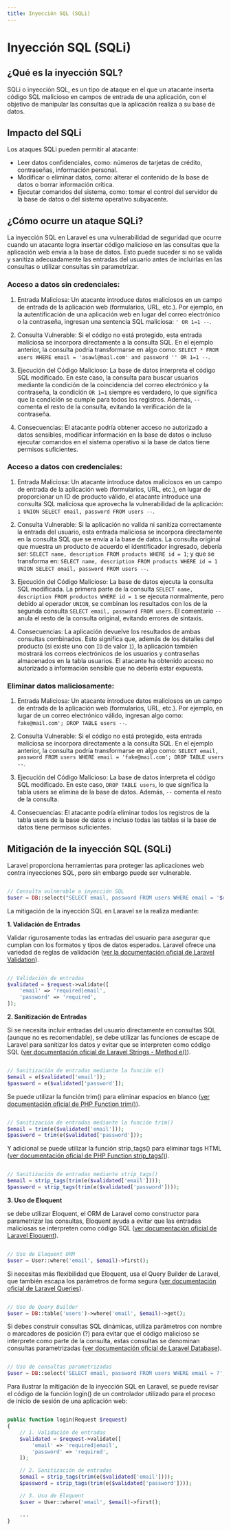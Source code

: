 ```yaml
---
title: Inyección SQL (SQLi)
---
```

# Inyección SQL (SQLi)

## ¿Qué es la inyección SQL?

SQLi o inyección SQL, es un tipo de ataque en el que un atacante inserta código SQL malicioso en campos de entrada de una aplicación, con el objetivo de manipular las consultas que la aplicación realiza a su base de datos.

## Impacto del SQLi

Los ataques SQLi pueden permitir al atacante:

- Leer datos confidenciales, como: números de tarjetas de crédito, contraseñas, información personal.
- Modificar o eliminar datos, como: alterar el contenido de la base de datos o borrar información crítica.
- Ejecutar comandos del sistema, como: tomar el control del servidor de la base de datos o del sistema operativo subyacente.

## ¿Cómo ocurre un ataque SQLi?

La inyección SQL en Laravel es una vulnerabilidad de seguridad que ocurre cuando un atacante logra insertar código malicioso en las consultas que la aplicación web envía a la base de datos. Esto puede suceder si no se valida y sanitiza adecuadamente las entradas del usuario antes de incluirlas en las consultas o utilizar consultas sin parametrizar.

### Acceso a datos sin credenciales:

1. Entrada Maliciosa: Un atacante introduce datos maliciosos en un campo de entrada de la aplicación web (formularios, URL, etc.). Por ejemplo, en la autentificación de una aplicación web en lugar del correo electrónico o la contraseña, ingresan una sentencia SQL maliciosa: `' OR 1=1 --`.

2. Consulta Vulnerable: Si el código no está protegido, esta entrada maliciosa se incorpora directamente a la consulta SQL. En el ejemplo anterior, la consulta podría transformarse en algo como: `SELECT * FROM users WHERE email = 'asawl@mail.com' and password '' OR 1=1 --`.

3. Ejecución del Código Malicioso: La base de datos interpreta el código SQL modificado. En este caso, la consulta para buscar usuarios mediante la condición de la coincidencia del correo electrónico y la contraseña, la condición `OR 1=1` siempre es verdadero, lo que significa que la condición se cumple para todos los registros. Además, `--` comenta el resto de la consulta, evitando la verificación de la contraseña.

4. Consecuencias: El atacante podría obtener acceso no autorizado a datos sensibles, modificar información en la base de datos o incluso ejecutar comandos en el sistema operativo si la base de datos tiene permisos suficientes.

### Acceso a datos con credenciales:

1. Entrada Maliciosa: Un atacante introduce datos maliciosos en un campo de entrada de la aplicación web (formularios, URL, etc.), en lugar de proporcionar un ID de producto válido, el atacante introduce una consulta SQL maliciosa que aprovecha la vulnerabilidad de la aplicación: `1 UNION SELECT email, password FROM users --`.

2. Consulta Vulnerable: Si la aplicación no valida ni sanitiza correctamente la entrada del usuario, esta entrada maliciosa se incorpora directamente en la consulta SQL que se envía a la base de datos. La consulta original que muestra un producto de acuerdo el identificador ingresado, debería ser: `SELECT name, description FROM products WHERE id = 1`; y que se transforma en: `SELECT name, description FROM products WHERE id = 1 UNION SELECT email, password FROM users --`.

3. Ejecución del Código Malicioso: La base de datos ejecuta la consulta SQL modificada. La primera parte de la consulta `SELECT name, description FROM productos WHERE id = 1` se ejecuta normalmente, pero debido al operador `UNION`, se combinan los resultados con los de la segunda consulta `SELECT email, password FROM users`. El comentario `--` anula el resto de la consulta original, evitando errores de sintaxis.

4. Consecuencias: La aplicación devuelve los resultados de ambas consultas combinados. Esto significa que, además de los detalles del producto (si existe uno con `ID` de valor `1`), la aplicación también mostrará los correos electrónicos de los usuarios y contraseñas almacenados en la tabla usuarios. El atacante ha obtenido acceso no autorizado a información sensible que no debería estar expuesta.

### Eliminar datos maliciosamente:

1. Entrada Maliciosa: Un atacante introduce datos maliciosos en un campo de entrada de la aplicación web (formularios, URL, etc.). Por ejemplo, en lugar de un correo electrónico válido, ingresan algo como: `fake@mail.com'; DROP TABLE users --`.

2. Consulta Vulnerable: Si el código no está protegido, esta entrada maliciosa se incorpora directamente a la consulta SQL. En el ejemplo anterior, la consulta podría transformarse en algo como: `SELECT email, password FROM users WHERE email = 'fake@mail.com'; DROP TABLE users --`.

3. Ejecución del Código Malicioso: La base de datos interpreta el código SQL modificado. En este caso, `DROP TABLE users`, lo que significa la tabla users se elimina de la base de datos. Además, `--` comenta el resto de la consulta.

4. Consecuencias: El atacante podría eliminar todos los registros de la tabla users de la base de datos e incluso todas las tablas si la base de datos tiene permisos suficientes.

## Mitigación de la inyección SQL (SQLi)

Laravel proporciona herramientas para proteger las aplicaciones web contra inyecciones SQL, pero sin embargo puede ser vulnerable.

```php

// Consulta vulnerable a inyección SQL
$user = DB::select("SELECT email, password FROM users WHERE email = '$request->email'");

```

La mitigación de la inyección SQL en Laravel se la realiza mediante:

**1. Validación de Entradas**

Validar rigurosamente todas las entradas del usuario para asegurar que cumplan con los formatos y tipos de datos esperados. Laravel ofrece una variedad de reglas de validación ([ver la documentación oficial de Laravel Validation](https://laravel.com/docs/11.x/validation)).

```php

// Validación de entradas
$validated = $request->validate([
    'email' => 'required|email',
    'password' => 'required',
]);

```

**2. Sanitización de Entradas**

Si se necesita incluir entradas del usuario directamente en consultas SQL (aunque no es recomendable), se debe utilizar las funciones de escape de Laravel para sanitizar los datos y evitar que se interpreten como código SQL ([ver documentación oficial de Laravel Strings - Method e()](https://laravel.com/docs/11.x/strings#method-e)).

```php

// Sanitización de entradas mediante la función e()
$email = e($validated['email']);
$password = e($validated['password']);

```

Se puede utilizar la función trim() para eliminar espacios en blanco ([ver documentación oficial de PHP Function trim()](https://www.php.net/manual/en/function.trim.php)).

```php

// Sanitización de entradas mediante la función trim()
$email = trim(e($validated['email']));
$password = trim(e($validated['password']));

```

Y adicional se puede utilizar la función strip_tags() para eliminar tags HTML ([ver documentación oficial de PHP Function strip_tags()](https://www.php.net/manual/es/function.strip-tags.php)).

```php

// Sanitización de entradas mediante strip_tags()
$email = strip_tags(trim(e($validated['email'])));
$password = strip_tags(trim(e($validated['password'])));

```

**3. Uso de Eloquent**

se debe utilizar Eloquent, el ORM de Laravel como constructor para parametrizar las consultas, Eloquent ayuda a evitar que las entradas maliciosas se interpreten como código SQL ([ver documentación oficial de Laravel Eloquent](https://laravel.com/docs/11.x/eloquent)).

```php

// Uso de Eloquent ORM
$user = User::where('email', $email)->first();

```

Si necesitas más flexibilidad que Eloquent, usa el Query Builder de Laravel, que también escapa los parámetros de forma segura ([ver documentación oficial de Laravel Queries](https://laravel.com/docs/11.x/queries)).

```php

// Uso de Query Builder
$user = DB::table('users')->where('email', $email)->get();

```

Si debes construir consultas SQL dinámicas, utiliza parámetros con nombre o marcadores de posición (?) para evitar que el código malicioso se interprete como parte de la consulta, estas consultas se denominan consultas parametrizadas ([ver documentación oficial de Laravel Database](https://laravel.com/docs/11.x/database#running-a-select-query)).

```php

// Uso de consultas parametrizadas
$user = DB::select('SELECT email, password FROM users WHERE email = ?', $email);

```

Para ilustrar la mitigación de la inyección SQL en Laravel, se puede revisar el código de la función login() de un controlador utilizado para el proceso de inicio de sesión de una aplicación web:

```php

public function login(Request $request)
{
    // 1. Validación de entradas
    $validated = $request->validate([
        'email' => 'required|email',
        'password' => 'required',
    ]);

    // 2. Sanitización de entradas
    $email = strip_tags(trim(e($validated['email'])));
    $password = strip_tags(trim(e($validated['password'])));

    // 3. Uso de Eloquent
    $user = User::where('email', $email)->first();

    ...
}

```
